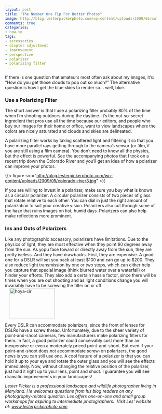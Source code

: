 ```yaml
---
layout: post
title: "The Number One Tip For Better Photos"
image: http://blog.lesterpickerphoto.com/wp-content/uploads/2009/05/colorado-river6.jpg
comments: true
categories:
- how-to
tags:
- accessories
- diopter adjustment
- improvement
- perspective
- polarizer
- polarizing filter
---
```


If there is one question that amateurs most often ask about my images, it’s: “How do you get those clouds to pop out so much?” The alternative question is how I get the blue skies to render so… well, blue.
<h3>Use a Polarizing Filter</h3>
The short answer is that I use a polarizing filter probably 80% of the time when I’m shooting outdoors during the daytime. It’s the not-so-secret ingredient that pros use all the time because our editors, and people who buy our images for their home or office, want to view landscapes where the colors are nicely saturated and clouds and skies are delineated.

A polarizing filter works by taking scattered light and filtering it so that you have more parallel rays getting through to the camera’s sensor (or film, if you are still using a film camera). You don’t need to know all the physics, but the effect is powerful. See the accompanying photos that I took on a recent trip down the Colorado River and you’ll get an idea of how a polarizer can improve your photos.

{{< figure src="http://blog.lesterpickerphoto.com/wp-content/uploads/2009/05/colorado-river3.jpg" >}}

If you are willing to invest in a polarizer, make sure you buy what is known as a circular polarizer. A circular polarizer consists of two pieces of glass that rotate relative to each other. You can dial in just the right amount of polarization to suit your creative vision. Polarizers also cut through some of the haze that ruins images on hot, humid days. Polarizers can also help make reflections more prominent.
<h3>Ins and Outs of Polarizers</h3>
Like any photographic accessory, polarizers have limitations. Due to the physics of light, they are most effective when they point 90 degrees away from the sun. As yopu face toward or directly away from the sun, they are pretty iseless. And they have drawbacks. First, they are expensive. A good one for a DSLR will set you back at least $100 and can go up to $200. They also reduce light transmission by one or two stops, which can either help you capture that special image (think blurred water over a waterfall) or hinder your efforts. They also add a certain hassle factor, since there will be times when you are out shooting and as light conditions change you will invariably have to be screwing the filter on or off.

<img class="alignright size-thumbnail wp-image-14" style="margin: 0 15px;" title="hoya-cir" src="http://blog.lesterpickerphoto.com/wp-content/uploads/2009/05/hoya-cir.jpg?w=150" alt="hoya-cir" width="150" height="100">

Every DSLR can accommodate polarizers, since the front of lenses for DSLRs have a screw thread. Unfortunately, due to the sheer variety of point-and-shoot cameras, few manufacturers make polarizing filters for them. In fact, a good polarizer could conceivably cost more than an inexpensive or even a moderately priced point-and-shoot. But even if your point-and-shoot does not accommodate screw-on polarizers, the good news is you can still use one. A cool feature of a polarizer is that you can hold it up to your eye and rotate the outer glass and you will see the effects immediately. Now, without changing the relative position of the polarizer, just hold it right up to your lens, point and shoot. I guarantee you will see dramatic improvements in your landscapes!

<em>Lester Picker is a professional landscape and wildlife photographer living in Maryland. He welcomes questions from his blog readers on any photography-related question. Les offers one-on-one and small group workshops for aspiring to intermediate photographers.  Visit Les' website at: </em><em><a href="http://www.lesterpickerphoto.com">www.lesterpickerphoto.com</a></em>